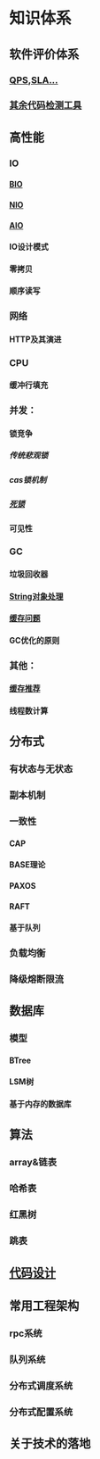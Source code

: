 # 知识体系
## 软件评价体系
### [QPS,SLA...](https://github.com/whodarewin/knowledge_hierarchy/blob/master/evaluation/evaluation.md)
### [其余代码检测工具](https://github.com/whodarewin/knowledge_hierarchy/blob/master/evaluation/tool.md)
## 高性能
### IO
#### [BIO](https://github.com/whodarewin/knowledge_hierarchy/blob/master/high_performance/io/BIO.md)
#### [NIO](https://github.com/whodarewin/knowledge_hierarchy/blob/master/high_performance/io/NIO.md)
#### [AIO](https://github.com/whodarewin/knowledge_hierarchy/blob/master/high_performance/io/AIO.md)
#### IO设计模式
#### 零拷贝
#### 顺序读写
### 网络
#### HTTP及其演进
### CPU
#### 缓冲行填充
### 并发：
#### 锁竞争
##### 传统悲观锁
##### cas锁机制
##### [死锁](https://github.com/whodarewin/knowledge_hierarchy/blob/master/high_performance/lock/dead_lock.md)
#### 可见性
### GC
#### 垃圾回收器
#### [String对象处理](https://github.com/whodarewin/knowledge_hierarchy/blob/master/high_performance/gc/string.md)
#### [缓存问题](https://github.com/whodarewin/knowledge_hierarchy/blob/master/high_performance/gc/cache.md)
#### GC优化的原则
### 其他：
#### [缓存推荐](https://github.com/whodarewin/knowledge_hierarchy/blob/master/high_performance/other/cache_recommend.md)
#### 线程数计算
## 分布式
### 有状态与无状态
### 副本机制
### 一致性
#### CAP
#### BASE理论
#### PAXOS
#### RAFT
#### 基于队列
### 负载均衡
### 降级熔断限流
## 数据库
### 模型
#### BTree
#### LSM树
#### 基于内存的数据库
## 算法
### array&链表
### 哈希表
### 红黑树
### 跳表
## [代码设计](https://github.com/whodarewin/knowledge_hierarchy/blob/master/code/design.md)
## 常用工程架构
### rpc系统
### 队列系统
### 分布式调度系统
### 分布式配置系统
## 关于技术的落地

